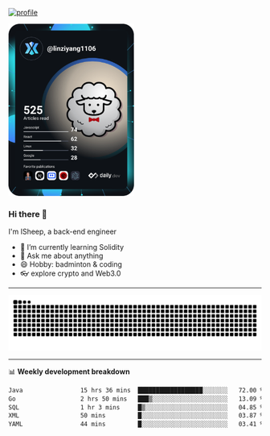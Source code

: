 [![profile](https://user-images.githubusercontent.com/54968314/208005045-e4b42f3b-833d-4242-bfcc-e764865553a2.svg)](https://www.calligrapher.ai/)

<a href="https://app.daily.dev/linziyang1106"><img src="/devcard.png" width="250" alt="ISheep's Dev Card"/></a>

### Hi there 🐏

I'm ISheep, a back-end engineer

- 🔭 I’m currently learning Solidity
- 💬 Ask me about anything
- 😄 Hobby: badminton & coding
- 👓 explore crypto and Web3.0

-------

![](https://raw.githubusercontent.com/ISheepp/ISheepp/output/github-contribution-grid-snake.svg)

-------

📊 **Weekly development breakdown**
<!--START_SECTION:waka-->

```txt
Java                15 hrs 36 mins  ██████████████████░░░░░░░   72.00 %
Go                  2 hrs 50 mins   ███▒░░░░░░░░░░░░░░░░░░░░░   13.09 %
SQL                 1 hr 3 mins     █▒░░░░░░░░░░░░░░░░░░░░░░░   04.85 %
XML                 50 mins         █░░░░░░░░░░░░░░░░░░░░░░░░   03.87 %
YAML                44 mins         █░░░░░░░░░░░░░░░░░░░░░░░░   03.41 %
```

<!--END_SECTION:waka-->
